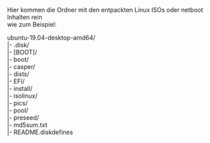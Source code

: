Hier kommen die Ordner mit den entpackten Linux ISOs oder netboot Inhalten rein  
wie zum Beispiel:  

ubuntu-19.04-desktop-amd64/  
|- .disk/  
|- [BOOT]/  
|- boot/  
|- casper/  
|- dists/  
|- EFI/  
|- install/  
|- isolinux/  
|- pics/  
|- pool/  
|- preseed/  
|- md5sum.txt  
|- README.diskdefines  
